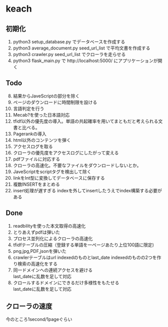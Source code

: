 # keach

## 初期化
1. python3 setup_database.py でデータベースを作成する
2. python3 average_document.py seed_url_list で平均文書を作成する
3. python3 crawler.py seed_url_list でクローラを走らせる
4. python3 flask_main.py で http://localhost:5000/ にアプリケーションが開く

## Todo
8. 結果からJaveScriptの部分を除く
18. ページのダウンロードに時間制限を設ける
1. 言語判定を行う
3. Mecab?を使った日本語対応
4. tfidf以外の優先度の導入。単語の共起確率を用いてまともだと考えられる文書と比べる。
5. Pagerankの導入
7. html以外のコンテンツを弾く
9. アクセスログを取る
10. クローラの優先度をアクセスログにしたがって変える
11. pdfファイルに対応する
13. クローラの高速化。不要なファイルをダウンロードしないとか。
14. JaveScriptをscriptタグを検出して除く
15. linkをInt型に変換してデータベースに保存する
20. 複数INSERTをまとめる
21. insert処理が遅すぎる
    indexを外してinsertしたうえでindex構築する必要がある

## Done
1. readbilityを使った本文取得の高速化
2. とりあえずpdfは弾いた
2. プロセス並列化によるクローラの高速化
6. tfidfテーブルの圧縮（登録する単語を一ページあたり上位100語に限定)
16. png,jpg,PDF,jsonを弾いた
19. crawlerテーブルはurl indexedのものとlast_date indexedのものの2つを作り検索の高速化をする
17. 同一ドメインへの連続アクセスを避ける  
last_dateに乱数を足して対応  
12. クロールするドメインにできるだけ多様性をもたせる  
last_dateに乱数を足して対応  

## クローラの速度
今のところ1second/1pageぐらい
